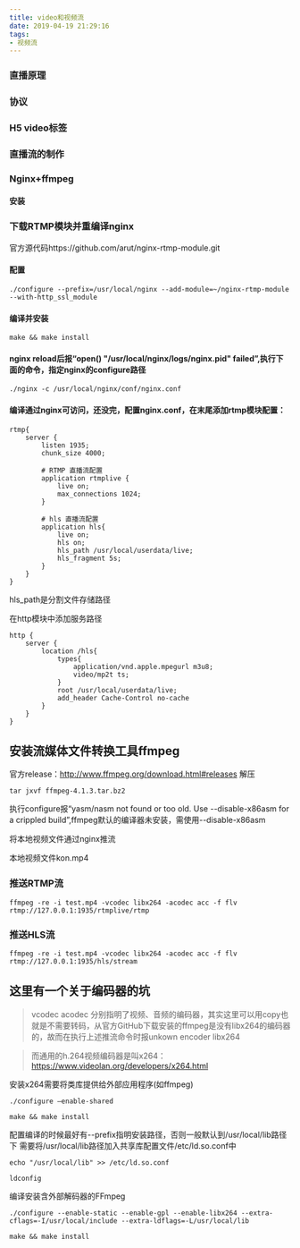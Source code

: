 ```yaml
---
title: video和视频流
date: 2019-04-19 21:29:16
tags:
- 视频流
---
```

### 直播原理
### 协议
### H5 video标签
### 直播流的制作
### Nginx+ffmpeg
#### 安装

### 下载RTMP模块并重编译nginx
官方源代码https://github.com/arut/nginx-rtmp-module.git
#### 配置
```
./configure --prefix=/usr/local/nginx --add-module=~/nginx-rtmp-module --with-http_ssl_module
```
#### 编译并安装
```
make && make install
```
#### nginx reload后报“open() "/usr/local/nginx/logs/nginx.pid" failed”,执行下面的命令，指定nginx的configure路径
```
./nginx -c /usr/local/nginx/conf/nginx.conf
```

#### 编译通过nginx可访问，还没完，配置nginx.conf，在末尾添加rtmp模块配置：
```
rtmp{
    server {
        listen 1935;
        chunk_size 4000;

        # RTMP 直播流配置
        application rtmplive {
            live on;
            max_connections 1024;
        }

        # hls 直播流配置
        application hls{
            live on;
            hls on;
            hls_path /usr/local/userdata/live;
            hls_fragment 5s;
        }
    }
}

```
hls_path是分割文件存储路径

在http模块中添加服务路径
```
http {
    server {
        location /hls{
            types{
                application/vnd.apple.mpegurl m3u8;
                video/mp2t ts;
            }
            root /usr/local/userdata/live;
            add_header Cache-Control no-cache
        }
    }
}
```
## 安装流媒体文件转换工具ffmpeg
官方release：http://www.ffmpeg.org/download.html#releases
解压
```
tar jxvf ffmpeg-4.1.3.tar.bz2
```
执行configure报“yasm/nasm not found or too old. Use --disable-x86asm for a crippled build”,ffmpeg默认的编译器未安装，需使用--disable-x86asm

将本地视频文件通过nginx推流

本地视频文件kon.mp4
### 推送RTMP流
```
ffmpeg -re -i test.mp4 -vcodec libx264 -acodec acc -f flv rtmp://127.0.0.1:1935/rtmplive/rtmp
```

### 推送HLS流
```
ffmpeg -re -i test.mp4 -vcodec libx264 -acodec acc -f flv rtmp://127.0.0.1:1935/hls/stream
```
## 这里有一个关于编码器的坑
 > vcodec acodec 分别指明了视频、音频的编码器，其实这里可以用copy也就是不需要转码，从官方GitHub下载安装的ffmpeg是没有libx264的编码器的，故而在执行上述推流命令时报unkown encoder libx264

 > 而通用的h.264视频编码器是叫x264：https://www.videolan.org/developers/x264.html

安装x264需要将类库提供给外部应用程序(如ffmpeg)
```
./configure –enable-shared 

make && make install
```
配置编译的时候最好有--prefix指明安装路径，否则一般默认到/usr/local/lib路径下
需要将/usr/local/lib路径加入共享库配置文件/etc/ld.so.conf中
```
echo "/usr/local/lib" >> /etc/ld.so.conf

ldconfig
```
编译安装含外部解码器的FFmpeg
```
./configure --enable-static --enable-gpl --enable-libx264 --extra-cflags=-I/usr/local/include --extra-ldflags=-L/usr/local/lib

make && make install
```
